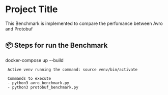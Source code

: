# Project Title

This Benchmark is implemented to compare the perfomance between Avro and Protobuf


## 📦 Steps for run the Benchmark

docker-compose up --build      

```Avro
 Active venv running the command: source venv/bin/activate

 Commands to execute
 - python3 avro_benchmark.py
 - python3 protobuf_benchmark.py


